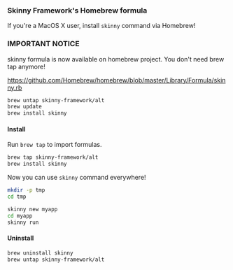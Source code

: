 ### Skinny Framework's Homebrew formula

If you're a MacOS X user, install `skinny` command via Homebrew!

### IMPORTANT NOTICE

skinny formula is now available on homebrew project. You don't need brew tap anymore!

https://github.com/Homebrew/homebrew/blob/master/Library/Formula/skinny.rb

```sh
brew untap skinny-framework/alt
brew update
brew install skinny
```

#### Install

Run `brew tap` to import formulas.

```sh
brew tap skinny-framework/alt
brew install skinny
```

Now you can use `skinny` command everywhere!

```sh
mkdir -p tmp
cd tmp

skinny new myapp
cd myapp
skinny run
```

#### Uninstall

```sh
brew uninstall skinny
brew untap skinny-framework/alt
```
